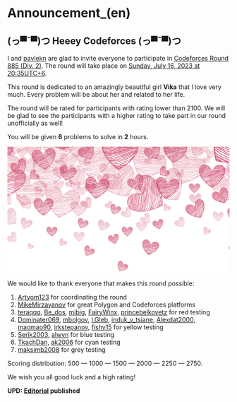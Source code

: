 # Announcement_(en)

**(っ▀¯▀)つ Heeey Codeforces (っ▀¯▀)つ**
------------------------------------

I and [pavlekn](https://codeforces.com/profile/pavlekn "Candidate Master pavlekn") are glad to invite everyone to participate in [Codeforces Round 885 (Div. 2)](https://codeforces.com/contest/1848 "Codeforces Round 885 (Div. 2)"). The round will take place on [Sunday, July 16, 2023 at 20:35UTC+6](https://codeforces.com/https://www.timeanddate.com/worldclock/fixedtime.html?day=16&month=7&year=2023&hour=17&min=35&sec=0&p1=166).

This round is dedicated to an amazingly beautiful girl **Vika** that I love very much. Every problem will be about her and related to her life.

The round will be rated for participants with rating lower than 2100. We will be glad to see the participants with a higher rating to take part in our round unofficially as well!

You will be given **6** problems to solve in **2** hours.

![ ](images/9c3cfc79d8707073e04df3ff9f0dbde9be056c85.png)

We would like to thank everyone that makes this round possible:

 1. [Artyom123](https://codeforces.com/profile/Artyom123 "Grandmaster Artyom123") for coordinating the round
2. [MikeMirzayanov](https://codeforces.com/profile/MikeMirzayanov "Headquarters, MikeMirzayanov") for great Polygon and Codeforces platforms
3. [teraqqq](https://codeforces.com/profile/teraqqq "International Grandmaster teraqqq"), [Be_dos](https://codeforces.com/profile/Be_dos "Grandmaster Be_dos"), [mibig](https://codeforces.com/profile/mibig "Grandmaster mibig"), [FairyWinx](https://codeforces.com/profile/FairyWinx "Grandmaster FairyWinx"), [princebelkovetz](https://codeforces.com/profile/princebelkovetz "Grandmaster princebelkovetz") for red testing
4. [Dominater069](https://codeforces.com/profile/Dominater069 "Master Dominater069"), [mbolgov](https://codeforces.com/profile/mbolgov "Master mbolgov"), [I.Gleb](https://codeforces.com/profile/I.Gleb "Master I.Gleb"), [induk_v_tsiane](https://codeforces.com/profile/induk_v_tsiane "Master induk_v_tsiane"), [Alexdat2000](https://codeforces.com/profile/Alexdat2000 "Master Alexdat2000"), [maomao90](https://codeforces.com/profile/maomao90 "International Master maomao90"), [irkstepanov](https://codeforces.com/profile/irkstepanov "International Master irkstepanov"), [fishy15](https://codeforces.com/profile/fishy15 "Master fishy15") for yellow testing
5. [Serik2003](https://codeforces.com/profile/Serik2003 "Expert Serik2003"), [alwyn](https://codeforces.com/profile/alwyn "Expert alwyn") for blue testing
6. [TkachDan](https://codeforces.com/profile/TkachDan "Specialist TkachDan"), [ak2006](https://codeforces.com/profile/ak2006 "Specialist ak2006") for cyan testing
7. [maksimb2008](https://codeforces.com/profile/maksimb2008 "Newbie maksimb2008") for grey testing

Scoring distribution: 500 — 1000 — 1500 — 2000 — 2250 — 2750.

We wish you all good luck and a high rating!

**UPD: [Editorial](Tutorial.md) published**

